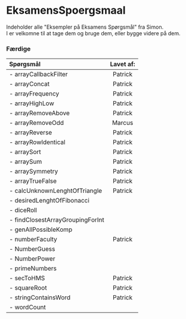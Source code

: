 # EksamensSpoergsmaal

Indeholder alle "Eksempler på Eksamens Spørgsmål" fra Simon.  
I er velkomne til at tage dem og bruge dem, eller bygge videre på dem.


### Færdige
| Spørgsmål | Lavet af: |
| :------- | :-------: |
| - arrayCallbackFilter | Patrick |
| - arrayConcat | Patrick |
| - arrayFrequency | Patrick |
| - arrayHighLow | Patrick |
| - arrayRemoveAbove | Patrick |
| - arrayRemoveOdd | Marcus |
| - arrayReverse | Patrick |
| - arrayRowIdentical | Patrick |
| - arraySort | Patrick |
| - arraySum | Patrick |
| - arraySymmetry | Patrick |
| - arrayTrueFalse | Patrick |
| - calcUnknownLenghtOfTriangle | Patrick |
| - desiredLenghtOfFibonacci |  |
| - diceRoll |  |
| - findClosestArrayGroupingForInt |  |
| - genAllPossibleKomp |  |
| - numberFaculty | Patrick |
| - NumberGuess |  |
| - NumberPower |  |
| - primeNumbers |  |
| - secToHMS | Patrick |
| - squareRoot | Patrick |
| - stringContainsWord | Patrick |
| - wordCount |  |

